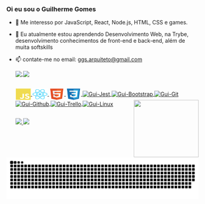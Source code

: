 ### Oi eu sou o Guilherme Gomes
- 👀 Me interesso por JavaScript, React, Node.js, HTML, CSS e games.
- 🌱 Eu atualmente estou aprendendo Desenvolvimento Web, na Trybe, desenvolvimento conhecimentos de front-end e back-end, além de muita softskills
- 📫 contate-me no email: ggs.arquiteto@gmail.com

	<div style="display: inline-block">
		<a href="https://github.com/Guiogomes">
		<img align="center" height="188em" src="https://github-readme-stats.vercel.app/api?username=Guiogomes&include_all_commits=true&count_private=true&show_icons=true&theme=tokyonight"/>
		<img align="center" height="188em" src="https://github-readme-stats.vercel.app/api/top-langs/?username=Guiogomes&layout=compact&count_private=true&show_icons=true&theme=tokyonight"/>
	</div>
	
	##
			
	<div>
		<img align="center" alt="Gui-Js" height="30" width="40" src="https://raw.githubusercontent.com/devicons/devicon/master/icons/javascript/javascript-plain.svg" style="max-width:100%;">
		<img align="center" alt="Gui-React" height="30" width="40" src="https://raw.githubusercontent.com/devicons/devicon/master/icons/react/react-original.svg" style="max-width:100%;">
		<img align="center" alt="Gui-HTML" height="30" width="40" src="https://raw.githubusercontent.com/devicons/devicon/master/icons/html5/html5-original.svg" style="max-width:100%;">
		<img align="center" alt="Gui-CSS" height="30" width="40" src="https://raw.githubusercontent.com/devicons/devicon/master/icons/css3/css3-original.svg" style="max-width:100%;">
		<img align="center" alt="Gui-Jest" height="30" width="40" src="https://cdn.jsdelivr.net/gh/devicons/devicon/icons/jest/jest-plain.svg" style="max-width:100%;"/>
		<img align="center" alt="Gui-Bootstrap" height="30" width="40" src="https://cdn.jsdelivr.net/gh/devicons/devicon/icons/bootstrap/bootstrap-original.svg" style="max-width:100%;"/>
		<img align="center" alt="Gui-Git" height="30" width="40" src="https://cdn.jsdelivr.net/gh/devicons/devicon/icons/git/git-original.svg" style="max-width:100%;"/>
		<img align="center" alt="Gui-Github" height="30" width="40" src="https://cdn.jsdelivr.net/gh/devicons/devicon/icons/github/github-original.svg" style="max-width:100%;"/>
		<img align="center" alt="Gui-Trello" height="30" width="40" src="https://cdn.jsdelivr.net/gh/devicons/devicon/icons/trello/trello-plain.svg" style="max-width:100%;"/>
		<img  align="center" alt="Gui-Linux" height="30" width="40" src="https://cdn.jsdelivr.net/gh/devicons/devicon/icons/linux/linux-original.svg" style="max-width:100%;"/>
		<img align="right" height="150" width="170" src="https://64.media.tumblr.com/tumblr_mdta50e8IX1rlbw7io1_500.gifv"/>
	</div>
	
	##
	
	<div>
		<a href="https://www.linkedin.com/in/guilhermegomesdasilva/">
			<img src="https://camo.githubusercontent.com/c00f87aeebbec37f3ee0857cc4c20b21fefde8a96caf4744383ebfe44a47fe3f/68747470733a2f2f696d672e736869656c64732e696f2f62616467652f2d4c696e6b6564496e2d2532333030373742353f7374796c653d666f722d7468652d6261646765266c6f676f3d6c696e6b6564696e266c6f676f436f6c6f723d7768697465" data-canonical-src="https://img.shields.io/badge/-LinkedIn-%230077B5?style=for-the-badge&amp;logo=linkedin&amp;logoColor=white" style="max-width:100%;">
		</a>
		<a href="https://www.instagram.com/gui22/" rel="nofollow">
			<img src="https://camo.githubusercontent.com/acaa286597b43c96dc02b69b90de15a65c52063e31835b763a061cc815f64bac/68747470733a2f2f696d672e736869656c64732e696f2f62616467652f2d496e7374616772616d2d2532334534343035463f7374796c653d666f722d7468652d6261646765266c6f676f3d696e7374616772616d266c6f676f436f6c6f723d7768697465" data-canonical-src="https://img.shields.io/badge/-Instagram-%23E4405F?style=for-the-badge&amp;logo=instagram&amp;logoColor=white" style="max-width:100%;">
		</a>
		
	</div>
![Snake animation](https://github.com/Guiogomes/Guiogomes/blob/output/github-contribution-grid-snake.svg)
	
